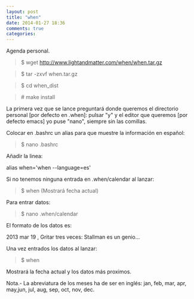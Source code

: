 ```yaml
---
layout: post
title: "when"
date: 2014-01-27 18:36
comments: true
categories: 
---
```

Agenda personal.

>$ wget http://www.lightandmatter.com/when/when.tar.gz

>$ tar -zxvf when.tar.gz

>$ cd when_dist

>\# make install

La primera vez que se lance preguntará donde queremos el directorio personal [por defecto en .when]: pulsar "y" y el editor que queremos [por defecto emacs] yo puse "nano", siempre sin las comillas.

Colocar en .bashrc un alias para que muestre la información en español:

>$ nano .bashrc

Añadir la linea:

alias when='when --language=es'

Si no tenemos ninguna entrada en .when/calendar al lanzar:

>$ when (Mostrará fecha actual)

Para entrar datos:

>$ nano .when/calendar

El formato de los datos es:

2013 mar 19 , Gritar tres veces: Stallman es un genio...

Una vez entrados los datos al lanzar:

>$ when 

Mostrará la fecha actual y los datos más proximos.

Nota.- La abreviatura de los meses ha de ser en inglés: jan, feb, mar, apr, may,jun, jul, aug, sep, oct, nov, dec.


